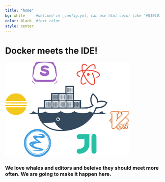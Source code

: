 ```yaml
---
title: "home"
bg: white     #defined in _config.yml, can use html color like '#010101'
color: black  #text color
style: center
---
```


# Docker meets the IDE!
![Docker meets the IDE](/img/domeide-color.png)

### We love whales and editors and beleive they should meet more often. We are going to make it happen here.
